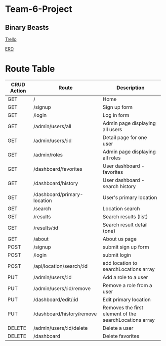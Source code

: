 # Team-6-Project
## Binary Beasts

[Trello](https://trello.com/b/oK1WjNdG/project-3)

[ERD](https://lucid.app/lucidchart/invitations/accept/6b16b9ed-aa9e-46ed-a7b1-5bc2c02922f5)

# Route Table

CRUD Action | Route | Description
----- | ----- | -----
GET | / | Home
GET | /signup | Sign up form
GET | /login | Log in form
GET | /admin/users/all | Admin page displaying all users
GET | /admin/users/:id | Detail page for one user
GET | /admin/roles | Admin page displaying all roles
GET | /dashboard/favorites | User dashboard - favorites
GET | /dashboard/history | User dashboard - search history
GET | /dashboard/primary-location | User's primary location
GET | /search | Location search
GET | /results | Search results (list)
GET | /results/:id | Search result detail (one)
GET | /about | About us page
POST | /signup | submit sign up form
POST | /login | submit login
POST | /api/location/search/:id | add location to searchLocations array
PUT | /admin/users/:id | Add a role to a user
PUT | /admin/users/:id/remove | Remove a role from a user
PUT | /dashboard/edit/:id | Edit primary location
PUT | /dashboard/history/remove | Removes the first element of the searchLocations array
DELETE | /admin/users/:id/delete | Delete a user
DELETE | /dashboard | Delete favorites

